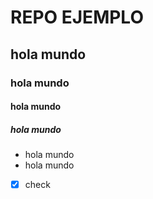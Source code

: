 # REPO EJEMPLO
## hola mundo
### hola mundo
#### hola mundo
##### hola mundo
- hola mundo
- hola mundo

- [x] check
